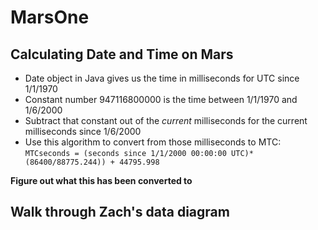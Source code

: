 # MarsOne

## Calculating Date and Time on Mars

* Date object in Java gives us the time in milliseconds for UTC since 1/1/1970
* Constant number 947116800000 is the time between 1/1/1970 and 1/6/2000
* Subtract that constant out of the _current_ milliseconds for the current milliseconds since 1/6/2000
* Use this algorithm to convert from those milliseconds to MTC:
```MTCseconds = (seconds since 1/1/2000 00:00:00 UTC)*(86400/88775.244)) + 44795.998```

**Figure out what this has been converted to**


## Walk through Zach's data diagram 
